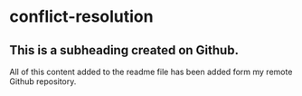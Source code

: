 # conflict-resolution

## This is a subheading created on Github.

All of this content added to the readme file has been added form my remote Github repository.
